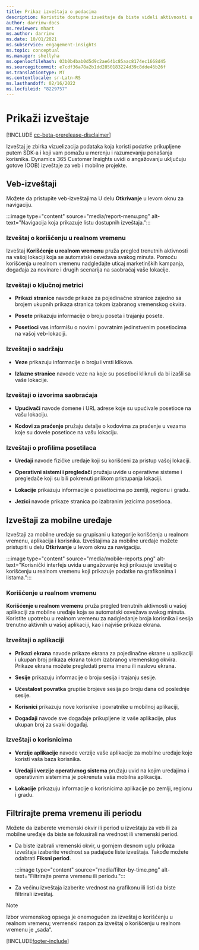 ```yaml
---
title: Prikaz izveštaja o podacima
description: Koristite dostupne izveštaje da biste videli aktivnosti u realnom vremenu na vašoj veb-lokaciji.
author: darrinw-docs
ms.reviewer: mhart
ms.author: darrinw
ms.date: 10/01/2021
ms.subservice: engagement-insights
ms.topic: conceptual
ms.manager: shellyha
ms.openlocfilehash: 03b0b4bab0d5d9c2ae641c85aac8174ec1668d45
ms.sourcegitcommit: e7cdf36a78a2b1dd2850183224d39c8dde46b26f
ms.translationtype: MT
ms.contentlocale: sr-Latn-RS
ms.lasthandoff: 02/16/2022
ms.locfileid: "8229757"
---
```

# <a name="view-reports"></a>Prikaži izveštaje

[!INCLUDE [cc-beta-prerelease-disclaimer](includes/cc-beta-prerelease-disclaimer.md)]

Izveštaj je zbirka vizuelizacija podataka koja koristi podatke prikupljene putem SDK-a i koji vam pomažu u merenju i razumevanju ponašanja korisnika. Dynamics 365 Customer Insights uvidi o angažovanju uključuju gotove (OOB) izveštaje za veb i mobilne projekte.  

## <a name="web-reports"></a>Veb-izveštaji

Možete da pristupite veb-izveštajima U delu **Otkrivanje** u levom oknu za navigaciju.

:::image type="content" source="media/report-menu.png" alt-text="Navigacija koja prikazuje listu dostupnih izveštaja.":::

### <a name="real-time-usage-report"></a>Izveštaj o korišćenju u realnom vremenu

Izveštaj **Korišćenje u realnom vremenu** pruža pregled trenutnih aktivnosti na vašoj lokaciji koja se automatski osvežava svakog minuta. Pomoću korišćenja u realnom vremenu nadgledajte uticaj marketinških kampanja, događaja za novinare i drugih scenarija na saobraćaj vaše lokacije.

### <a name="key-metrics-reports"></a>Izveštaji o ključnoj metrici

- **Prikazi stranice** navode prikaze za pojedinačne stranice zajedno sa brojem ukupnih prikaza stranica tokom izabranog vremenskog okvira.

- **Posete** prikazuju informacije o broju poseta i trajanju posete.

- **Posetioci** vas informišu o novim i povratnim jedinstvenim posetiocima na vašoj veb-lokaciji.

### <a name="content-reports"></a>Izveštaji o sadržaju

- **Veze** prikazuju informacije o broju i vrsti klikova.

- **Izlazne stranice** navode veze na koje su posetioci kliknuli da bi izašli sa vaše lokacije.

### <a name="traffic-sources-reports"></a>Izveštaji o izvorima saobraćaja

- **Upućivači** navode domene i URL adrese koje su upućivale posetioce na vašu lokaciju.

- **Kodovi za praćenje** pružaju detalje o kodovima za praćenje u vezama koje su dovele posetioce na vašu lokaciju.

### <a name="visitor-profiles-reports"></a>Izveštaji o profilima posetilaca

- **Uređaji** navode fizičke uređaje koji su korišćeni za pristup vašoj lokaciji.

- **Operativni sistemi i pregledači** pružaju uvide u operativne sisteme i pregledače koji su bili pokrenuti prilikom pristupanja lokaciji.

- **Lokacije** prikazuju informacije o posetiocima po zemlji, regionu i gradu.

- **Jezici** navode prikaze stranica po izabranim jezicima posetioca.

## <a name="mobile-reports"></a>Izveštaji za mobilne uređaje

Izveštaji za mobilne uređaje su grupisani u kategorije korišćenja u realnom vremenu, aplikacija i korisnika. Izveštajima za mobilne uređaje možete pristupiti u delu **Otkrivanje** u levom oknu za navigaciju.   

:::image type="content" source="media/mobile-reports.png" alt-text="Korisnički interfejs uvida u angažovanje koji prikazuje izveštaj o korišćenju u realnom vremenu koji prikazuje podatke na grafikonima i listama.":::   

### <a name="real-time-usage"></a>Korišćenje u realnom vremenu

**Korišćenje u realnom vremenu** pruža pregled trenutnih aktivnosti u vašoj aplikaciji za mobilne uređaje koja se automatski osvežava svakog minuta. Koristite upotrebu u realnom vremenu za nadgledanje broja korisnika i sesija trenutno aktivnih u vašoj aplikaciji, kao i najviše prikaza ekrana.

### <a name="app-reports"></a>Izveštaji o aplikaciji

- **Prikazi ekrana** navode prikaze ekrana za pojedinačne ekrane u aplikaciji i ukupan broj prikaza ekrana tokom izabranog vremenskog okvira. Prikaze ekrana možete pregledati prema imenu ili naslovu ekrana.

- **Sesije** prikazuju informacije o broju sesija i trajanju sesije.

- **Učestalost povratka** grupiše brojeve sesija po broju dana od poslednje sesije.

- **Korisnici** prikazuju nove korisnike i povratnike u mobilnoj aplikaciji,

- **Događaji** navode sve događaje prikupljene iz vaše aplikacije, plus ukupan broj za svaki događaj.

### <a name="user-reports"></a>Izveštaji o korisnicima

- **Verzije aplikacije** navode verzije vaše aplikacije za mobilne uređaje koje koristi vaša baza korisnika.

- **Uređaji i verzije operativnog sistema** pružaju uvid na kojim uređajima i operativnim sistemima je pokrenuta vaša mobilna aplikacija.

- **Lokacije** prikazuju informacije o korisnicima aplikacije po zemlji, regionu i gradu.

## <a name="filter-by-time-or-date-range"></a>Filtrirajte prema vremenu ili periodu

Možete da izaberete vremenski okvir ili period u izveštaju za veb ili za mobilne uređaje da biste se fokusirali na vrednost ili vremenski period. 

- Da biste izabrali vremenski okvir, u gornjem desnom uglu prikaza izveštaja izaberite vrednost sa padajuće liste izveštaja. Takođe možete odabrati **Fiksni period**. 

  :::image type="content" source="media/filter-by-time.png" alt-text="Filtrirajte prema vremenu ili periodu.":::   

- Za većinu izveštaja izaberite vrednost na grafikonu ili listi da biste filtrirali izveštaj.

> [!NOTE]
> Izbor vremenskog opsega je onemogućen za izveštaj o korišćenju u realnom vremenu; vremenski raspon za izveštaj o korišćenju u realnom vremenu je „sada“.


[!INCLUDE[footer-include](../includes/footer-banner.md)]
